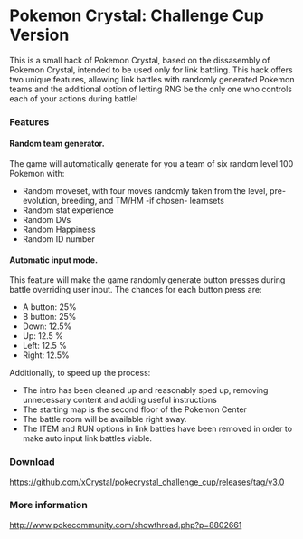 # Pokemon Crystal: Challenge Cup Version

This is a small hack of Pokemon Crystal, based on the dissasembly of Pokemon Crystal, intended to be used only for link battling. This hack offers two unique features, allowing link battles with randomly generated Pokemon teams and the additional option of letting RNG be the only one who controls each of your actions during battle!

### Features

#### Random team generator. 
The game will automatically generate for you a team of six random level 100 Pokemon with:
* Random moveset, with four moves randomly taken from the level, pre-evolution, breeding, and TM/HM -if chosen- learnsets
* Random stat experience
* Random DVs
* Random Happiness
* Random ID number
#### Automatic input mode. 
This feature will make the game randomly generate button presses during battle overriding user input. The chances for each button press are:
* A button: 25%
* B button: 25%
* Down: 12.5%
* Up: 12.5 %
* Left: 12.5 %
* Right: 12.5%

Additionally, to speed up the process:
* The intro has been cleaned up and reasonably sped up, removing unnecessary content and adding useful instructions
* The starting map is the second floor of the Pokemon Center
* The battle room will be available right away.
* The ITEM and RUN options in link battles have been removed in order to make auto input link battles viable.

### Download

https://github.com/xCrystal/pokecrystal_challenge_cup/releases/tag/v3.0

### More information

http://www.pokecommunity.com/showthread.php?p=8802661

